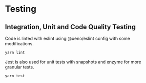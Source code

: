 # Testing

## Integration, Unit and Code Quality Testing

Code is linted with eslint using @ueno/eslint config with some modifications.

```bash
yarn lint
```

Jest is also used for unit tests with snapshots and enzyme for more granular tests.

```bash
yarn test
```
